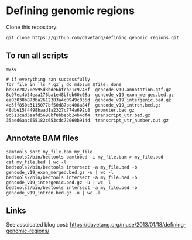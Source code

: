 Defining genomic regions
========================

Clone this repository:

~~~~{.bash}
git clone https://github.com/davetang/defining_genomic_regions.git
~~~~

## To run all scripts

~~~~{.bash}
make

# if everything ran successfully
for file in `ls *.gz`; do md5sum $file; done
bd83e28270e595d3bde6bfcb21c9748f  gencode.v19.annotation.gtf.gz
8c97ec4b54eaa176ba1e48bfeb60c08a  gencode_v19_exon_merged.bed.gz
ea03038b873ba2612383a4c0949c835d  gencode_v19_intergenic.bed.gz
4d5ff850e3115077bf50d87bc406a84f  gencode_v19_intron.bed.gz
48dbe15f4498baad1a2327c774a692c8  promoter.bed.gz
9d513cad3aafd5690bf8bbebb24b4df4  transcript_utr.bed.gz
35aed6aac655182c653cdc72060b914d  transcript_utr_number.out.gz
~~~~

## Annotate BAM files

~~~~{.bash}
samtools sort my_file.bam my_file
bedtools2/bin/bedtools bamtobed -i my_file.bam > my_file.bed
cat my_file.bed | wc -l
bedtools2/bin/bedtools intersect -a my_file.bed -b gencode_v19_exon_merged.bed.gz -u | wc -l
bedtools2/bin/bedtools intersect -a my_file.bed -b gencode_v19_intergenic.bed.gz -u | wc -l
bedtools2/bin/bedtools intersect -a my_file.bed -b gencode_v19_intron.bed.gz -u | wc -l
~~~~

## Links

See assoicated blog post: <https://davetang.org/muse/2013/01/18/defining-genomic-regions/>


